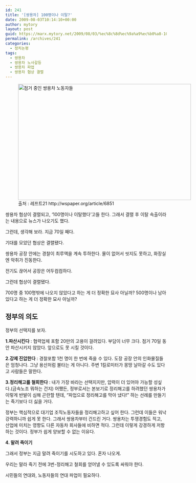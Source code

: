 ```yaml
---
id: 241
title: '[쌍용차] 100명이나 이탈?'
date: 2009-08-03T10:14:10+00:00
author: mytory
layout: post
guid: https://marx.mytory.net/2009/08/03/%ec%8c%8d%ec%9a%a9%ec%b0%a8-100%eb%aa%85%ec%9d%b4%eb%82%98-%ec%9d%b4%ed%83%88/
permalink: /archives/241
categories:
  - 정치논평
tags:
  - 쌍용차
  - 쌍용차 노사갈등
  - 쌍용차 파업
  - 쌍용차 협상 결렬
---
```

<figure style="width: 540px" class="wp-caption aligncenter"><img src="https://marx.mytory.net/wp-content/uploads/1/cfile24.uf.143F38134A76B80A6F7682.jpg" width="540" height="362" alt="점거 중인 쌍용차 노동자들" filename="cfile24.uf.143F38134A76B80A6F7682.jpg" filemime="" /><figcaption class="wp-caption-text">출처 : 레프트21 http://wspaper.org/article/6851</figcaption></figure> 

쌍용차 협상이 결렬되고, &#8216;100명이나 이탈했다&#8217;고들 한다. 그래서 결렬 후 이탈 속출이라는 내용으로 뉴스가 나오기도 했다. 

그런데, 생각해 보라. 지금 70일 째다. 

기대를 모았던 협상은 결렬됐다. 

쌍용차 공장 안에는 경찰이 최루액을 계속 투하한다. 물이 없어서 씻지도 못하고, 화장실엔 악취가 진동한다. 

전기도 끊어서 공장은 어두컴컴하다. 

그런데 협상이 결렬됐다. 

700명 중 100명밖에 나오지 않았다고 하는 게 더 정확한 묘사 아닐까? 500명이나 남아있다고 하는 게 더 정확한 묘사 아닐까? 

## 정부의 의도
  

  


정부의 선택지를 보자. 

<span style="font-weight: bold;">1.파산시킨다</span> : 협력업체 포함 20만의 고용이 걸려있다. 부담이 너무 크다. 점거 70일 동안 파산시키지 않았다. 앞으로도 못 시킬 것이다. 

<span style="font-weight: bold;">2.강제 진압한다</span> : 경찰포함 1천 명이 한 번에 죽을 수 있다. 도장 공장 안의 인화물질들은 엄청나다. 그냥 용산처럼 불타는 게 아니다. 주변 1킬로미터가 몽땅 날아갈 수도 있다고 사람들은 말한다. 

<span style="font-weight: bold;">3.정리해고를 철회한다</span> : 내가 가장 바라는 선택지지만, 압력이 더 있어야 가능할 성싶다.(금속노조 뭐하는 건지) 어쨌든, 정부로서는 본보기로 정리해고를 하려했던 쌍용차가 이렇게 반발이 심해 곤란할 텐데, &#8220;파업으로 정리해고를 막아 냈다!&#8221; 하는 선례를 만들기는 죽기보다 더 싫을 거다. 

정부는 핵심적으로 대기업 조직노동자들을 정리해고하고 싶어 한다. 그런데 이들은 워낙 강력하니까 쉽게 못 한다. 그래서 쌍용차부터 건드린 거다. 쌍용차는 투쟁경험도 적고, 산업에 미치는 영향도 다른 자동차 회사들에 비하면 적다. 그런데 이렇게 강경하게 저항하는 것이다. 정부가 쉽게 양보할 수 없는 이유다. 

<span style="font-weight: bold;">4. 말려 죽이기</span> 

그래서 정부는 지금 말려 죽이기를 시도하고 있다. 혼자 나오게. 

우리는 말라 죽기 전에 3번-정리해고 철회를 얻어낼 수 있도록 싸워야 한다. 

시민들의 연대와, 노동자들의 연대 파업이 필요하다.